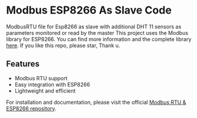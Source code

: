 # Modbus ESP8266 As Slave Code
ModbusRTU file for Esp8266 as slave with additional DHT 11 sensors as parameters monitored or read by the master This project uses the Modbus library for ESP8266. 
You can find more information and the complete library [here](https://github.com/emelianov/modbus-esp8266). 
If you like this repo, please star, Thank u.
## Features

- Modbus RTU support
- Easy integration with ESP8266
- Lightweight and efficient

For installation and documentation, please visit the official [Modbus RTU & ESP8266 repository](https://github.com/emelianov/modbus-esp8266).

